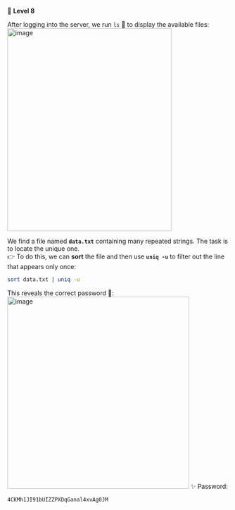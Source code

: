 🔐 **Level 8**

After logging into the server, we run `ls` 📂 to display the available files:  
<img width="373" height="461" alt="image" src="https://github.com/user-attachments/assets/a0cf6df0-c8a5-4d1a-93e6-9cf6cd66d27b" />

We find a file named **`data.txt`** containing many repeated strings. The task is to locate the unique one.  
👉 To do this, we can **sort** the file and then use **`uniq -u`** to filter out the line that appears only once:  

```bash
sort data.txt | uniq -u
```
This reveals the correct password 🔑:
<img width="413" height="436" alt="image" src="https://github.com/user-attachments/assets/8bc1ebeb-3c6d-42b7-89c1-70315d9733f9" />
✨ Password:
```
4CKMh1JI91bUIZZPXDqGanal4xvAg0JM
```
